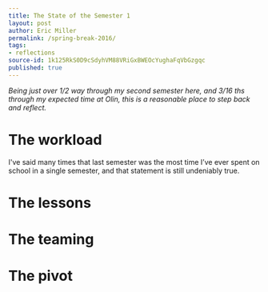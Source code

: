 ```yaml
---
title: The State of the Semester 1
layout: post
author: Eric Miller
permalink: /spring-break-2016/
tags:
- reflections
source-id: 1k125RkS0D9cSdyhVM88VRiGxBWEOcYughaFqVbGzgqc
published: true
---
```

*Being just over 1/2 way through my second semester here, and 3/16 ths through my expected time at Olin, this is a reasonable place to step back and reflect.*

# The workload

I've said many times that last semester was the most time I’ve ever spent on school in a single semester, and that statement is still undeniably true. 

# The lessons

# The teaming

# The pivot

